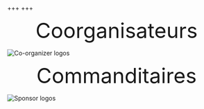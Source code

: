 +++
+++

<p style="text-align: center">
<font size="+4"> Coorganisateurs </font>
</p>

![Co-organizer logos](/img/logo/co-orgs.png "100%")

<p style="text-align: center">
<font size="+4"> Commanditaires </font>
</p>

![Sponsor logos](/img/logo/sponsor_logos.jpg "100%")



